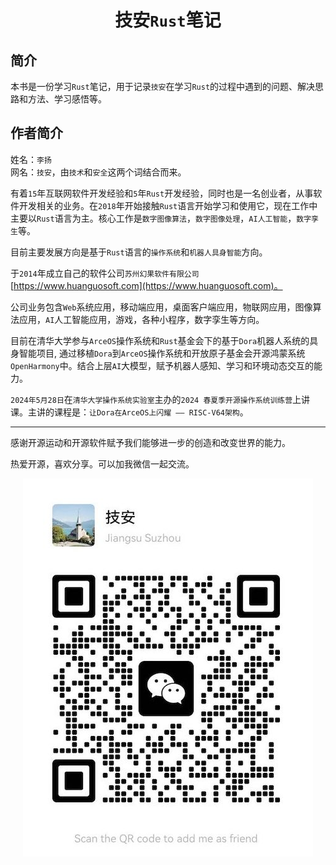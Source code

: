 <div align="center">

# 技安`Rust`笔记

</div>

## 简介

本书是一份学习`Rust`笔记，用于记录`技安`在学习`Rust`的过程中遇到的问题、解决思路和方法、学习感悟等。


## 作者简介

姓名：`李扬`    
网名：`技安`，由`技术`和`安全`这两个词结合而来。

有着`15`年互联网软件开发经验和`5`年`Rust`开发经验，同时也是一名创业者，从事软件开发相关的业务。在`2018`年开始接触`Rust`语言开始学习和使用它，现在工作中主要以`Rust`语言为主。核心工作是`数字图像算法`，`数字图像处理`，`AI人工智能`，`数字孪生`等。

目前主要发展方向是基于`Rust`语言的`操作系统`和`机器人具身智能`方向。

于`2014`年成立自己的软件公司`苏州幻果软件有限公司`[https://www.huanguosoft.com](https://www.huanguosoft.com)。

公司业务包含`Web`系统应用，移动端应用，桌面客户端应用，物联网应用，图像算法应用，`AI`人工智能应用，游戏，各种小程序，数字孪生等方向。

目前在清华大学参与`ArceOS`操作系统和`Rust`基金会下的基于`Dora`机器人系统的具身智能项目, 通过移植`Dora`到`ArceOS`操作系统和开放原子基金会开源鸿蒙系统`OpenHarmony`中。结合上层`AI`大模型，赋予机器人感知、学习和环境动态交互的能力。

`2024年5月28日`在`清华大学操作系统实验室`主办的`2024 春夏季开源操作系统训练营`上讲课。主讲的课程是：`让Dora在ArceOS上闪耀 —— RISC-V64架构`。

<!-- ![dora-acreos](./img/dora-acreos.png) -->

---

感谢开源运动和开源软件赋予我们能够进一步的创造和改变世界的能力。

热爱开源，喜欢分享。可以加我微信一起交流。

<div align="center">

![技安未来](./img/wechat.jpg)

</div>